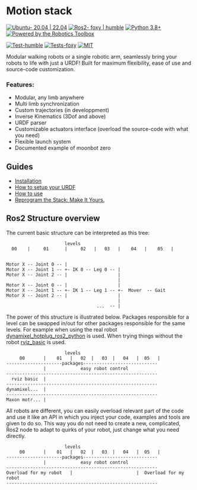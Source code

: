 # Motion stack

[![Ubuntu- 20.04 | 22.04](https://img.shields.io/badge/Ubuntu-%2020.04%20%7C%2022.04%20-%20blue)](https://ubuntu.com/)
[![Ros2- foxy | humble](https://img.shields.io/badge/Ros2-Foxy%20%7C%20Humble-%20blue)](https://github.com/ros2)
[![Python 3.8+](https://img.shields.io/badge/Python-3.8+-%20blue)](https://www.python.org/)
[![Powered by the Robotics Toolbox](https://raw.githubusercontent.com/petercorke/robotics-toolbox-python/master/.github/svg/rtb_powered.min.svg)](https://github.com/petercorke/robotics-toolbox-python)

[![Test-humble](https://github.com/2lian/Moonbot-Motion-Stack/actions/workflows/tests-humble.yaml/badge.svg)](https://github.com/2lian/Moonbot-Motion-Stack/actions/workflows/tests-humble.yaml)
[![Tests-foxy](https://github.com/2lian/Moonbot-Motion-Stack/actions/workflows/tests-foxy.yaml/badge.svg)](https://github.com/2lian/Moonbot-Motion-Stack/actions/workflows/tests-foxy.yaml)
[![MIT](https://img.shields.io/badge/License-MIT-gold)](LICENSE)


Modular walking robots or a single robotic arm, seamlessly bring your robots to life with just a URDF! Built for maximum flexibility, ease of use and source-code customization.

### Features:
- Modular, any limb anywhere
- Multi limb synchronization
- Custom trajectories (in developpment)
- Inverse Kinematics (3Dof and above)
- URDF parser
- Customizable actuators interface (overload the source-code with what you need)
- Flexible launch system
- Documented example of moonbot zero

## Guides

* [Installation](/Documentation/installation.md)
* [How to setup your URDF](/Documentation/URDF_use.md)
* [How to use](/Documentation/use.md)
* [Reprogram the Stack: Make It Yours.](Documentation/API_for_DIY.md)

## Ros2 Structure overview

The current basic structure can be interpreted as this tree:
```
                      levels
  00    |     01      |     02   |   03   |    04   |    05   |


Motor X -- Joint 0 -- |
Motor X -- Joint 1 -- +- IK 0 -- Leg 0 -- |
Motor X -- Joint 2 -- |                   |
                                          |
Motor X -- Joint 0 -- |                   |
Motor X -- Joint 1 -- +- IK 1 -- Leg 1 -- +-  Mover  -- Gait
Motor X -- Joint 2 -- |                   |
                                          |
                                  ...  -- |
```

The power of this structure is illustrated below. Packages responsible for a level can be swapped in/out for other packages responsible for the same levels.
For example when using the real robot [dynamixel_hotplug_ros2_python](https://github.com/hubble14567/dynamixel_hotplug_ros2_python) is used. When trying things without the robot [rviz_basic](src/rviz_basic) is used.

```
                      levels
     00       |    01   |   02  |   03  |   04   |  05   |
---------------------packages----------------------------
              |             easy robot control
---------------------------------------------------------
  rviz basic  |
---------------------------------------------------------
dynamixel...  |
---------------------------------------------------------
Maxon motr... |
```

All robots are different, you can easily overload relevant part of the code and use it like an API in which you inject your code, examples and tools are given to do so. This way you do not need to create a new, complicated, Ros2 node to adapt to quirks of your robot, just change what you need directly.

```
                      levels
     00       |    01   |   02  |   03  |   04   |  05   |
---------------------packages----------------------------
              |             easy robot control
---------------------------------------------------------
Overload for my robot   |                        |  Overload for my robot
---------------------------------------------------------
```
